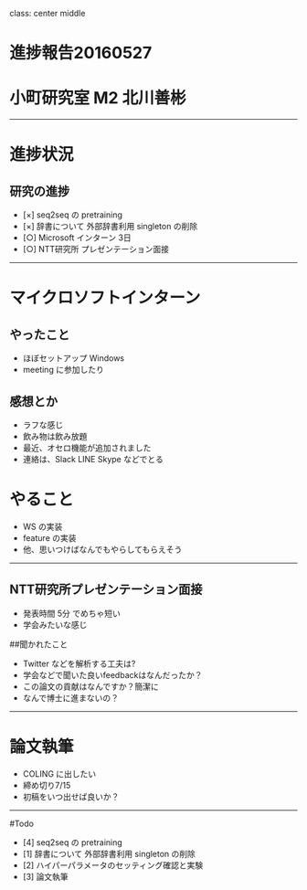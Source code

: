 class: center middle
# 進捗報告20160527
# 小町研究室 M2 北川善彬

---
# 進捗状況
## 研究の進捗
* [×] seq2seq の pretraining
* [×] 辞書について 外部辞書利用 singleton の削除
* [○] Microsoft インターン 3日
* [○] NTT研究所 プレゼンテーション面接

---
# マイクロソフトインターン

## やったこと
* ほぼセットアップ Windows
* meeting に参加したり

## 感想とか
* ラフな感じ
* 飲み物は飲み放題
* 最近、オセロ機能が追加されました
* 連絡は、Slack LINE Skype などでとる

# やること
* WS の実装
* feature の実装
* 他、思いつけばなんでもやらしてもらえそう

---
## NTT研究所プレゼンテーション面接
* 発表時間 5分 でめちゃ短い
* 学会みたいな感じ

##聞かれたこと
* Twitter などを解析する工夫は?
* 学会などで聞いた良いfeedbackはなんだったか？
* この論文の貢献はなんですか？簡潔に
* なんで博士に進まないの？

---
# 論文執筆
* COLING に出したい
* 締め切り7/15
* 初稿をいつ出せば良いか？

---
#Todo
* [4] seq2seq の pretraining
* [1] 辞書について 外部辞書利用 singleton の削除
* [2] ハイパーパラメータのセッティング確認と実験
* [3] 論文執筆

